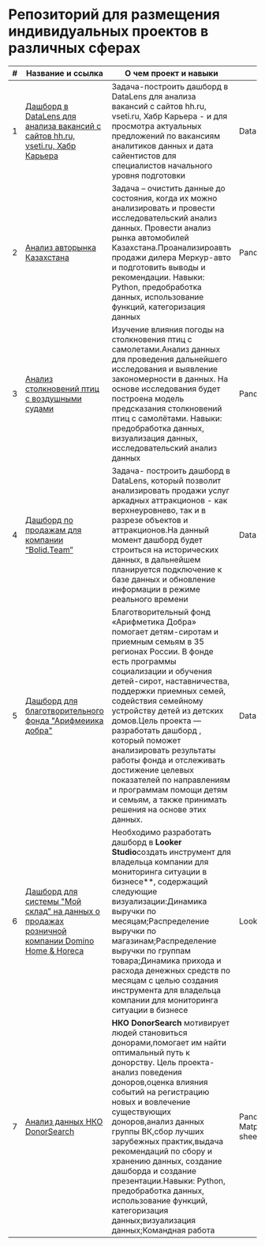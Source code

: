 # Репозиторий для размещения индивидуальных проектов в различных сферах
| # | Название и ссылка |О чем проект и навыки |Библиотеки и инструменты |
|---|-------------------|--------------------------------------|-----------|
|1  | [Дашборд в DataLens для анализа вакансий с сайтов hh.ru, vseti.ru, Хабр Карьера](https://github.com/SerVa2/Pets_project/tree/main/Дашборд%20в%20Даталенс) |Задача-построить дашборд в DataLens для анализа вакансий с сайтов hh.ru, vseti.ru, Хабр Карьера - и для просмотра актуальных предложений по вакансиям аналитиков данных и дата сайентистов для специалистов начального уровня подготовки|DataLens,ClickHouse |
|2  | [Анализ авторынка Казахстана](https://github.com/SerVa2/Pets_project/tree/main/Анализ%20авторынка%20Казахстана) | Задача – очистить данные до состояния, когда их можно анализировать и провести исследовательский анализ данных. Провести анализ рынка автомобилей Казахстана.Проанализироавть продажи дилера Меркур-авто и подготовить выводы и рекомендации. Навыки: Python, предобработка данных, использование функций, категоризация данных| Pandas,matplotlib,numpy,scipy,seaborn,re,plotly,datetime |
|3  | [Анализ столкновений птиц с воздушными судами](https://github.com/SerVa2/Pets_project/tree/main/Анализ%20столкновений%20птиц%20с%20самолетами) |Изучение влияния погоды на столкновения птиц с самолетами.Анализ данных для проведения дальнейшего исследования и выявление закономерности в данных. На основе исследования будет построена модель предсказания столкновений птиц с самолётами. Навыки: предобработка данных, визуализация данных, исследовательский анализ данных | Pandas, Matplotlib,numpy,seaborn,re,plotly,datetime |
|4  | [Дашборд по продажам для компании “Bolid.Team”](https://github.com/SerVa2/Pets_project/tree/main/Дашборд%20по%20продажам%20для%20компании%20“Bolid.Team”) | Задача- построить дашборд в DataLens, который позволит анализировать продажи услуг аркадных аттракционов - как верхнеуровнево, так и в разрезе объектов и аттракционов.На данный момент дашборд будет строиться на исторических данных, в дальнейшем планируется подключение к базе данных и обновление информации в режиме реального времени |DataLens,Excel,Google sheets|
|5 | [Дашборд для благотворительного фонда "Арифмеиика добра"](https://github.com/SerVa2/Pets_project/tree/main/Дашборд%20для%20Благотворительного%20фонда%20%22Арифметика%20добра%22) |  Благотворительный фонд «Арифметика Добра» помогает детям-сиротам и приемным семьям в 35 регионах России. В фонде есть программы социализации и обучения детей-сирот, наставничества, поддержки приемных семей, содействия семейному устройству детей из детских домов.Цель проекта — разработать дашборд , который поможет анализировать результаты работы фонда и отслеживать достижение целевых показателей по направлениям и программам помощи детям и семьям, а также принимать решения на основе этих данных.|DataLens,Excel,Google sheets|
|6|[Дашборд для системы "Мой склад"  на данных о продажах розничной компании Domino Home & Horeca](https://github.com/SerVa2/Pets_project/tree/main/Дашборд%20для%20системы%20Мой%20склад)| Необходимо разработать дашборд в **Looker Studio**создать инструмент для владельца компании для мониторинга ситуации в бизнесе**, содержащий следующие визуализации:Динамика выручки по месяцам;Распределение выручки по магазинам;Распределение выручки по группам товара;Динамика прихода и расхода денежных средств по месяцам с целью создания инструмента для владельца компании для мониторинга ситуации в бизнесе| Looker Studio, Google sheets,SQL, BigQuery|          |
|7|[Анализ данных НКО DonorSearch](  )|**НКО DonorSearch** мотивирует людей становиться донорами,помогает им найти оптимальный путь к донорству. Цель проекта- анализ поведения доноров,оценка влияния событий на регистрацию новых и вовлечение существующих доноров,анализ данных группы ВК,сбор лучших зарубежных практик,выдача рекомендаций по сбору и хранению данных, создание дашборда и создание презентации.Навыки: Python, предобработка данных, использование функций, категоризация данных;визуализация данных;Командная работа|Pandas, Matplotlib,numpy,seaborn,re,plotly,datetime,DataLens,Excel,Google sheets,PowerPoint|
